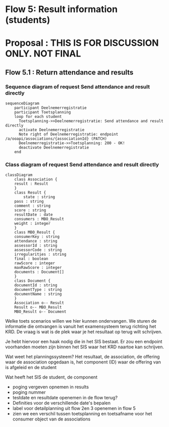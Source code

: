 # Flow 5: Result information (students)

# Proposal : THIS IS FOR DISCUSSION ONLY. NOT FINAL


## Flow 5.1 : Return attendance and results

### Sequence diagram of request Send attendance and result directly
```mermaid
sequenceDiagram
    participant Deelnemerregistratie
    participant Toetsplanning
    loop for each student
      Toetsplanning->>Deelnemerregistratie: Send attendance and result directly
      activate Deelnemerregistratie
      Note right of Deelnemerregistratie: endpoint /a/ooapi/associations/{associationId} (PATCH)
      Deelnemerregistratie->>Toetsplanning: 200 - OK!
      deactivate Deelnemerregistratie
    end
```

### Class diagram of request Send attendance and result directly
```mermaid
classDiagram
    class Association {
	result : Result
    }
    class Result {
    	state : string
	pass : string
	comment : string
	score : string
	resultDate : date
	consumers : MBO_Result
	weight : integer
    }
    class MBO_Result {
	consumerKey : string
	attendance : string
	assessorId : string
	assessorCode : string 
	irregularities : string
	final : boolean 
	rawScore : integer 
	maxRawScore : integer 
	documents : Document[]
    }
    class Document {
	documentId : string
	documentType : string
	documentName : string
    }
    Association o-- Result
    Result o-- MBO_Result
    MBO_Result o-- Document
```

Welke toets scenarios willen we hier kunnen ondervangen. 
We sturen de informatie die ontvangen is vanuit het examensysteem terug richting het KRD.
De vraag is wat is de plek waar je het resultaat op terug wilt schrijven.

Je hebt hiervoor een haak nodig die in het SIS bestaat. Er zou een endpoint voorhanden moeten zijn binnen het SIS waar het KRD naartoe kan schrijven. 

Wat weet het planningssysteem? Het resultaat, de association, de offering waar de association opgedaan is, het component (ID) waar de offering van is afgeleid en de student

Wat heeft het SIS de student, de component 

* poging vergeven opnemen in results
* poging nummer 
* testdate en resultdate openemen in de flow terug? 
* Definities voor de verschillende date's bepalen
* label voor detailplanning uit flow 2en 3  openemen in flow 5
* zien we een verschil tussen toetsplanning en toetsafname voor het consumer object van de associations

